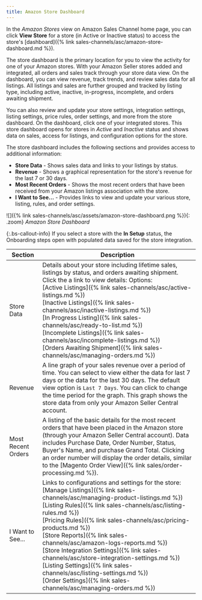 ```yaml
---
title: Amazon Store Dashboard
---
```



In the _Amazon Stores_ view on Amazon Sales Channel home page, you can click **View Store** for a store (in Active or Inactive status) to access the store's [dashboard]({% link sales-channels/asc/amazon-store-dashboard.md %}).

The store dashboard is the primary location for you to view the activity for one of your Amazon stores. With your Amazon Seller stores added and integrated, all orders and sales track through your store data view. On the dashboard, you can view revenue, track trends, and review sales data for all listings. All listings and sales are further grouped and tracked by listing type, including active, inactive, in-progress, incomplete, and orders awaiting shipment.

You can also review and update your store settings, integration settings, listing settings, price rules, order settings, and more from the store dashboard. On the dashboard, click one of your integrated stores. This store dashboard opens for stores in _Active_ and _Inactive_ status and shows data on sales, access for listings, and configuration options for the store.

The store dashboard includes the following sections and provides access to additional information:

- **Store Data** - Shows sales data and links to your listings by status.
- **Revenue** - Shows a graphical representation for the store's revenue for the last 7 or 30 days.
- **Most Recent Orders** - Shows the most recent orders that have been received from your Amazon listings association with the store.
- **I Want to See...** - Provides links to view and update your various store, listing, rules, and order settings.

![]({% link sales-channels/asc/assets/amazon-store-dashboard.png %}){: .zoom}
_Amazon Store Dashboard_

{:.bs-callout-info}
If you select a store with the **In Setup** status, the Onboarding steps open with populated data saved for the store integration.

|Section|Description|
|--- |--- |
|Store Data|Details about your store including lifetime sales, listings by status, and orders awaiting shipment. Click the a link to view details: Options:<br/>[Active Listings]({% link sales-channels/asc/active-listings.md %})<br/>[Inactive Listings]({% link sales-channels/asc/inactive-listings.md %})<br/>[In Progress Listing]({% link sales-channels/asc/ready-to-list.md %})<br/>[Incomplete Listings]({% link sales-channels/asc/incomplete-listings.md %})<br/>[Orders Awaiting Shipment]({% link sales-channels/asc/managing-orders.md %})|
|Revenue|A line graph of your sales revenue over a period of time. You can select to view either the data for last 7 days or the data for the last 30 days. The default view option is `Last 7 Days`. You can click to change the time period for the graph. This graph shows the store data from only your Amazon Seller Central account.|
|Most Recent Orders|A listing of the basic details for the most recent orders that have been placed in the Amazon store (through your Amazon Seller Central account). Data includes Purchase Date, Order Number, Status, Buyer's Name, and purchase Grand Total. Clicking an order number will display the order details, similar to the [Magento Order View]({% link sales/order-processing.md %}).|
|I Want to See...|Links to configurations and settings for the store:<br/>[Manage Listings]({% link sales-channels/asc/managing-product-listings.md %})<br/>[Listing Rules]({% link sales-channels/asc/listing-rules.md %})<br/>[Pricing Rules]({% link sales-channels/asc/pricing-products.md %})<br/>[Store Reports]({% link sales-channels/asc/amazon-logs-reports.md %})<br/>[Store Integration Settings]({% link sales-channels/asc/store-integration-settings.md %})<br/>[Listing Settings]({% link sales-channels/asc/listing-settings.md %})<br/>[Order Settings]({% link sales-channels/asc/managing-orders.md %})|